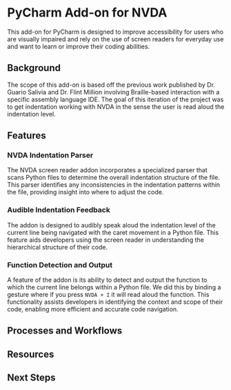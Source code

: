 # PyCharm Add-on for NVDA 

This add-on for PyCharm is designed to improve accessibility for users who are visually impaired and rely on the use of screen readers for everyday use and want to learn or improve their coding abilities. 

## Background 

The scope of this add-on is based off the previous work published by Dr. Guario Salivia and Dr. Flint Million involving Braille-based interaction with a specific assembly language IDE. The goal of this iteration of the project was to get indentation working with NVDA in the sense the user is read aloud the indentation level. 

## Features 

### NVDA Indentation Parser 

The NVDA screen reader addon incorporates a specialized parser that scans Python files to determine the overall indentation structure of the file. This parser identifies any inconsistencies in the indentation patterns within the file, providing insight into where to adjust the code. 

### Audible Indentation Feedback 

The addon is designed to audibly speak aloud the indentation level of the current line being navigated with the caret movement in a Python file. This feature aids developers using the screen reader in understanding the hierarchical structure of their code. 

### Function Detection and Output 

A feature of the addon is its ability to detect and output the function to which the current line belongs within a Python file. We did this by binding a gesture where if you press `NVDA + I` it will read aloud the function. This functionality assists developers in identifying the context and scope of their code, enabling more efficient and accurate code navigation. 

## Processes and Workflows 

 

## Resources 

 

## Next Steps 

 

 

 
